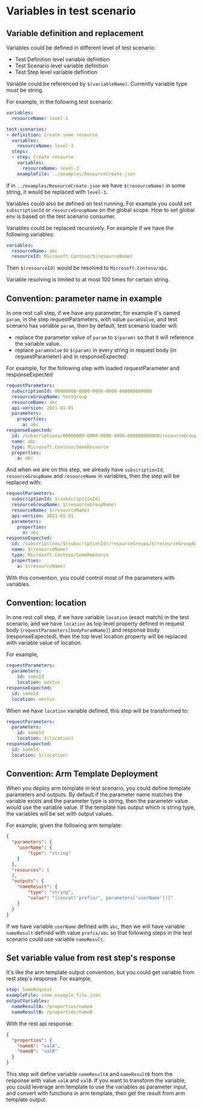# Variables in test scenario

## Variable definition and replacement

Variables could be defined in different level of test scenario:
- Test Definition level variable definition
- Test Scenario level variable definition
- Test Step level variable definition

Variable could be referenced by `$(variableName)`. Currently variable type must be string. 

For example, in the following test scenario:

```yaml
variables:
  resourceName: level-1

test-scenarios:
- definition: Create some resource
  variables:
    resourceName: level-2
  steps:
  - step: Create resource
    variables:
      resourceName: level-3
    exampleFile: ../examples/ResourceCreate.json
```

if in `../examples/ResourceCreate.json` we have `$(resourceName)` in some string, it would be replaced with `level-3`.

Variables could also be defined on test running. For example you could set `subscriptionId` or `resourceGroupName` on the global scope. How to set global env is based on the test scenario consumer.

Variables could be replaced recursively. For example if we have the following variables:
```yaml
variables:
  resourceName: abc
  resourceId: Microsoft.Contoso/$(resourceName)
```

Then `$(resourceId)` would be resolved to `Microsoft.Contoso/abc`.

Variable resolving is limited to at most 100 times for certain string.

## Convention: parameter name in example

In one rest call step, if we have any parameter, for example it's named `param`, in the step requestParameters, with value `paramValue`, and test scenario has variable `param`, then by default, test scenario loader will:
- replace the parameter value of `param` to `$(param)` so that it will reference the variable value.
- replace `paramValue` to `$(param)` in every string in request body (in requestParameter) and in responseExpected.

For example, for the following step with loaded requestParameter and responseExpected
```yaml
requestParameters:
  subscriptionId: 00000000-0000-0000-0000-000000000000
  resourceGroupName: testGroup
  resourceName: abc
  api-version: 2021-01-01
  parameters:
    properties:
      a: abc
responseExpected:
  id: /subscriptions/00000000-0000-0000-0000-000000000000/resourceGroups/testGroup/providers/Microsoft.Contoso/SomeResource/abc
  name: abc
  type: Microsoft.Contoso/SomeResource
  properties:
    a: abc
```

And when we are on this step, we already have `subscriptionId`, `resourceGroupName` and `resourceName` in variables, then the step will be replaced with:

```yaml
requestParameters:
  subscriptionId: $(subscriptionId)
  resourceGroupName: $(resourceGroupName)
  resourceName: $(resourceName)
  api-version: 2021-01-01
  parameters:
    properties:
      a: abc
responseExpected:
  id: /subscriptions/$(subscriptionId)/resourceGroups/$(resourceGroupName)/providers/Microsoft.Contoso/SomeResource/$(resourceName)
  name: $(resourceName)
  type: Microsoft.Contoso/SomeResource
  properties:
    a: $(resourceName)
```

With this convention, you could control most of the parameters with variables.

## Convention: location

In one rest call step, if we have variable `location` (exact match) in the test scenario, and we have `location` as top level property defined in request body (`requestParameters[bodyParamName]`) and response body (responseExpected), then the top level location property will be replaced with variable value of location.

For example,
```yaml
requestParameters:
  parameters:
    id: someId
    location: westus
responseExpected:
  id: someId
  location: westus
```

When we have `location` variable defined, this step will be transformed to:

```yaml
requestParameters:
  parameters:
    id: someId
    location: $(location)
responseExpected:
  id: someId
  location: $(location)
```

## Convention: Arm Template Deployment

When you deploy arm template in test scenario, you could define template parameters and outputs. By default if the parameter name matches the variable exists and the parameter type is string, then the parameter value would use the variable value. If the template has output which is string type, the variables will be set with output values.

For example, given the following arm template:

```json
{
  "parameters": {
    "userName": {
        "type": "string"
    }
  },
  "resources": [
  ],
  "outputs": {
    "nameResult": {
        "type": "string",
        "value": "[concat('prefix/', parameters['userName'])]"
    }
  }
}
```

If we have variable `userName` defined with `abc`, then we will have variable `nameResult` defined with value `prefix/abc` so that following steps in the test scenario could use variable `nameResult`.

## Set variable value from rest step's response

It's like the arm template output convention, but you could get variable from rest step's response. For example,

```yaml
step: SomeRequest
exampleFile: some_example_file.json
outputVariables:
  nameResultA: /properties/nameA
  nameResultB: /properties/nameB
```

With the rest api response:
```json
{
  "properties": {
    "nameA": "valA",
    "nameB": "valB"
  }
}
```

This step will define variable `nameResultA` and `nameResultB` from the response with value `valA` and `valB`. If you want to transform the variable, you could leverage arm template to use the variables as parameter input, and convert with functions in arm template, then get the result from arm template output.
